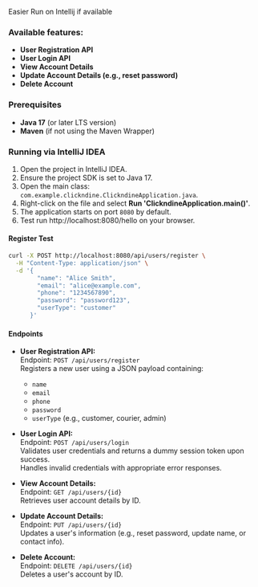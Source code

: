 Easier Run on Intellij if available

### Available features:

- **User Registration API**
- **User Login API**
- **View Account Details**
- **Update Account Details (e.g., reset password)**
- **Delete Account**

### Prerequisites

- **Java 17** (or later LTS version)
- **Maven** (if not using the Maven Wrapper)


### Running via IntelliJ IDEA

1. Open the project in IntelliJ IDEA.
2. Ensure the project SDK is set to Java 17.
3. Open the main class: `com.example.clickndine.ClickndineApplication.java`.
4. Right-click on the file and select **Run 'ClickndineApplication.main()'**.
5. The application starts on port `8080` by default.
6. Test run http://localhost:8080/hello on your browser.

#### Register Test

```bash
curl -X POST http://localhost:8080/api/users/register \
  -H "Content-Type: application/json" \
  -d '{
        "name": "Alice Smith",
        "email": "alice@example.com",
        "phone": "1234567890",
        "password": "password123",
        "userType": "customer"
      }'
```

#### Endpoints

- **User Registration API:**  
  Endpoint: `POST /api/users/register`  
  Registers a new user using a JSON payload containing:
  - `name`
  - `email`
  - `phone`
  - `password`
  - `userType` (e.g., customer, courier, admin)

- **User Login API:**  
  Endpoint: `POST /api/users/login`  
  Validates user credentials and returns a dummy session token upon success.  
  Handles invalid credentials with appropriate error responses.

- **View Account Details:**  
  Endpoint: `GET /api/users/{id}`  
  Retrieves user account details by ID.

- **Update Account Details:**  
  Endpoint: `PUT /api/users/{id}`  
  Updates a user's information (e.g., reset password, update name, or contact info).

- **Delete Account:**  
  Endpoint: `DELETE /api/users/{id}`  
  Deletes a user's account by ID.
